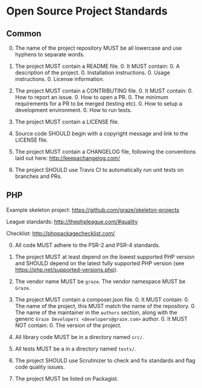 # Open Source Project Standards

## Common

0. The name of the project repository MUST be all lowercase and use hyphens to separate words.

0. The project MUST contain a README file.
   0. It MUST contain:
		0. A description of the project.
		0. Installation instructions.
		0. Usage instructions.
		0. License information.

0. The project MUST contain a CONTRIBUTING file.
	0. It MUST contain:
		0. How to report an issue.
		0. How to open a PR.
		0. The minimum requirements for a PR to be merged (testing etc).
		0. How to setup a development environment.
		0. How to run tests.

0. The project MUST contain a LICENSE file.

0. Source code SHOULD begin with a copyright message and link to the LICENSE file.

0. The project MUST contain a CHANGELOG file, following the conventions laid out here: http://keepachangelog.com/

0. The project SHOULD use Travis CI to automatically run unit tests on branches and PRs.

## PHP

Example skeleton project: https://github.com/graze/skeleton-projects

League standards: http://thephpleague.com/#quality

Checklist: http://phppackagechecklist.com/

0. All code MUST adhere to the PSR-2 and PSR-4 standards.

0. The project MUST at least depend on the lowest supported PHP version and SHOULD depend on the latest fully supported PHP version (see https://php.net/supported-versions.php).

0. The vendor name MUST be `graze`. The vendor namespace MUST be `Graze`.

0. The project MUST contain a composer.json file.
	0. It MUST contain:
		0. The name of the project, this MUST match the name of the repository.
		0. The name of the maintainer in the `authors` section, along with the generic `Graze Developers <developers@graze.com>` author.
	0. It MUST NOT contain:
		0. The version of the project.

0. All library code MUST be in a directory named `src/`.

0. All tests MUST be a in a directory named `tests/`.

0. The project SHOULD use Scrutinizer to check and fix standards and flag code quality issues.

0. The project MUST be listed on Packagist.

